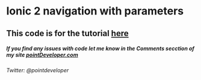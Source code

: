 # Ionic 2 navigation with parameters
## This code is for the tutorial [here](http://pointdeveloper.com/ionic-2-beginner-navigating-between-pages/) 

##### If you find any issues with code let me know in the Comments secction of my site [pointDeveloper.com](http://pointdeveloper.com)
###### Twitter: @pointdeveloper

